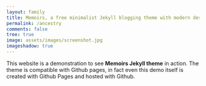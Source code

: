 ```yaml
---
layout: family
title: Memoirs, a free minimalist Jekyll blogging theme with modern design 
permalink: /ancestry
comments: false
tree: true
image: assets/images/screenshot.jpg
imageshadow: true
---
```


This website is a demonstration to see **Memoirs Jekyll theme** in action. The theme is compatible with Github pages, in fact even this demo itself is created with Github Pages and hosted with Github. 


